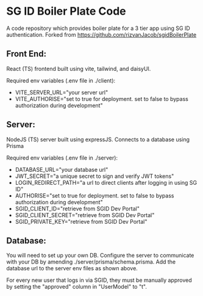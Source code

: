 # SG ID Boiler Plate Code
A code repository which provides boiler plate for a 3 tier app using SG ID authentication. 
Forked from https://github.com/rizvanJacob/sgidBoilerPlate

## Front End:
React (TS) frontend built using vite, tailwind, and daisyUI. 

Required env variables (.env file in ./client):
- VITE_SERVER_URL="your server url"
- VITE_AUTHORISE="set to true for deployment. set to false to bypass authorization during development"

## Server:
NodeJS (TS) server built using expressJS. Connects to a database using Prisma

Required env variables (.env file in ./server):
- DATABASE_URL="your database url"
- JWT_SECRET="a unique secret to sign and verify JWT tokens"
- LOGIN_REDIRECT_PATH="a url to direct clients after logging in using SG ID"
- AUTHORISE="set to true for deployment. set to false to bypass authorization during development"
- SGID_CLIENT_ID="retrieve from SGID Dev Portal"
- SGID_CLIENT_SECRET="retrieve from SGID Dev Portal"
- SGID_PRIVATE_KEY="retrieve from SGID Dev Portal"

## Database:
You will need to set up your own DB. Configure the server to communicate with your DB by amending ./server/prisma/schema.prisma. Add the database url to the server env files as shown above. 

For every new user that logs in via SGID, they must be manually approved by setting the "approved" column in "UserModel" to "t".
